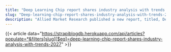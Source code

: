 ```yaml
---
title: "Deep Learning Chip report shares industry analysis with trends – 2027"
slug: "Deep-learning-chip-report-shares-industry-analysis-with-trends-2027"
description: "Allied Market Research published a new report, titled, Deep Learning Chip Market by Chip Type (GPU, ASIC, FPGA, CPU, and Others), Technology (System-on-chip, System-in-package, Multi-chip module, and Others), and Industry Vertical (Media & Advertising, BFSI, IT & Telecom, Retail, Healthcare, Automotive & Transportation, and Others) – Global Opportunity Analysis and Industry Forecast, 2018-2025"
---
```


{{< article data="https://strapiblogdb.herokuapp.com/api/articles?populate=*&filters[slug][$eq]=deep-learning-chip-report-shares-industry-analysis-with-trends-2027" >}}
